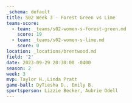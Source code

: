 ```yaml
---
_schema: default
title: S02 Week 3 - Forest Green vs Lime
teams-score:
  - team: _teams/s02-women-s-forest-green.md
    score: 19
  - team: _teams/s02-women-s-lime.md
    score: 0
location: _locations/brentwood.md
field: '2'
date: 2023-09-29 20:30:00 -0400
season: 2
week: 3
mvp: Taylor H.,Linda Pratt
game-ball: DyTiesha D., Emily B.
sportsperson: Lizzie Becker, Aubrie Odell
---
```


